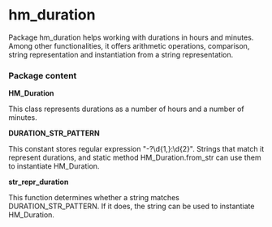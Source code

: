 # hm_duration

Package hm_duration helps working with durations in hours and minutes. Among
other functionalities, it offers arithmetic operations, comparison, string
representation and instantiation from a string representation.

### Package content

**HM_Duration**

This class represents durations as a number of hours and a number of minutes.

**DURATION_STR_PATTERN**

This constant stores regular expression "-?\d{1,}:\d{2}". Strings that match
it represent durations, and static method HM_Duration.from_str can use them to
instantiate HM_Duration.

**str_repr_duration**

This function determines whether a string matches DURATION_STR_PATTERN. If it
does, the string can be used to instantiate HM_Duration.
